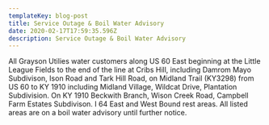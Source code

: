 ```yaml
---
templateKey: blog-post
title: Service Outage & Boil Water Advisory
date: 2020-02-17T17:59:35.596Z
description: Service Outage & Boil Water Advisory
---
```

All Grayson Utilies water customers along US 60 East beginning at the Little League Fields to the end of the line at Cribs Hill, including Damrom Mayo Subdivison, Ison Road and Tark Hill Road, on Midland Trail (KY3298) from US 60 to KY 1910 including Midland Village, Wildcat Drive, Plantation Subdivision.  On KY 1910 Beckwith Branch, Wison Creek Road, Campbell Farm Estates Subdivison.  I 64 East and West Bound rest areas.  All listed areas are on a boil water advisory until further notice.
